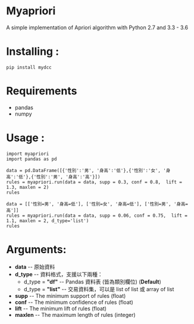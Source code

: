 # Myapriori

A simple implementation of Apriori algorithm with Python 2.7 and 3.3 - 3.6

# Installing :
```
pip install mydcc
```

# Requirements
* pandas 
* numpy

# Usage :
```
import myapriori
import pandas as pd
```
```
data = pd.DataFrame([{'性別':'男', '身高':'低'},{'性別':'女', '身高':'低'},{'性別':'男', '身高':'高'}])
rules = myapriori.run(data = data, supp = 0.3, conf = 0.8,  lift = 1.3, maxlen = 2)
rules
```
```
data = [['性別=男', '身高=低'], ['性別=女', '身高=低'], ['性別=男', '身高=高']]
rules = myapriori.run(data = data, supp = 0.06, conf = 0.75,  lift = 1.1, maxlen = 2, d_type='list')
rules
```

# Arguments:

* **data** -- 原始資料
* **d_type** -- 資料格式，支援以下兩種：
    * d_type = **"df"**  -- Pandas 資料表 (皆為類別欄位) (**Default**)
    * d_type = **"list"** -- 交易資料集，可以是 list of list 或 array of list 
* **supp** -- The minimum support of rules (float)
* **conf** -- The minimum confidence of rules (float)
* **lift** -- The minimum lift of rules (float)
* **maxlen** -- The maximum length of rules (integer)
